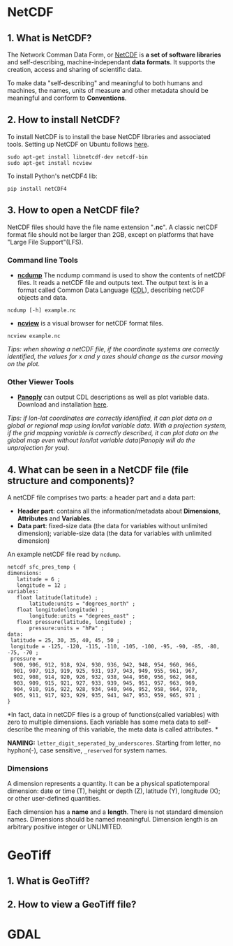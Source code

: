# NetCDF
## 1. What is NetCDF?
The Network Comman Data Form, or [NetCDF](https://www.unidata.ucar.edu/software/netcdf/docs/) is **a set of software libraries** 
and self-describing, machine-independant **data formats**. It supports the creation, access and sharing of scientific data. 

To make data "self-describing" and meaningful to both humans and machines, the names, units of measure and other metadata should be meaningful and conform to **Conventions**. 

## 2. How to install NetCDF?
To install NetCDF is to install the base NetCDF libraries and associated tools. Setting up NetCDF on Ubuntu follows [here](https://skygiant.com.au/setting-up-netcdf-on-ubuntu/).

```
sudo apt-get install libnetcdf-dev netcdf-bin
sudo apt-get install ncview
```
To install Python's netCDF4 lib:
```
pip install netCDF4
```
## 3. How to open a NetCDF file?
NetCDF files should have the file name extension "**.nc**". A classic netCDF format file should not be larger than 2GB, except on platforms that have "Large File Support"(LFS). 

### Command line Tools
* **[ncdump](https://www.unidata.ucar.edu/software/netcdf/docs/netcdf_utilities_guide.html#ncdump_guide)**
The ncdump command is used to show the contents of netCDF files. It reads a netCDF file and outputs text. The output text is in a format called Common Data Language ([CDL](https://www.unidata.ucar.edu/software/netcdf/docs/netcdf_utilities_guide.html#cdl_guide)), describing netCDF objects and data. 
```
ncdump [-h] example.nc
```
* **[ncview](http://meteora.ucsd.edu/~pierce/ncview_home_page.html)** is a visual browser for netCDF format files. 
```
ncview example.nc
```
*Tips: when showing a netCDF file, if the coordinate systems are correctly identified, the values for x and y axes should change as the cursor moving on the plot.*
### Other Viewer Tools
* **[Panoply](https://www.giss.nasa.gov/tools/panoply/)** can output CDL descriptions as well as plot variable data. Download and installation [here](https://www.giss.nasa.gov/tools/panoply/download/). 

*Tips: if lon-lat coordinates are correctly identified, it can plot data on a global or regional map using lon/lat variable data.
With a projection system, if the grid mapping variable is correctly described, it can plot data on the global map even without lon/lat variable data(Panoply will do the unprojection for you).*

## 4. What can be seen in a NetCDF file (file structure and components)?
A netCDF file comprises two parts: a header part and a data part:
* **Header part**: contains all the information/metadata about **Dimensions**, **Attributes** and **Variables**. 
* **Data part**: fixed-size data (the data for variables without unlimited dimension); variable-size data (the data for variables with unlimited dimension)

An example netCDF file read by ```ncdump```.
```
netcdf sfc_pres_temp {
dimensions:
   latitude = 6 ;
   longitude = 12 ;
variables:
   float latitude(latitude) ;
       latitude:units = "degrees_north" ;
   float longitude(longitude) ;
       longitude:units = "degrees_east" ;
   float pressure(latitude, longitude) ;
       pressure:units = "hPa" ;
data:
 latitude = 25, 30, 35, 40, 45, 50 ;
 longitude = -125, -120, -115, -110, -105, -100, -95, -90, -85, -80, -75, -70 ;
 pressure =
  900, 906, 912, 918, 924, 930, 936, 942, 948, 954, 960, 966,
  901, 907, 913, 919, 925, 931, 937, 943, 949, 955, 961, 967,
  902, 908, 914, 920, 926, 932, 938, 944, 950, 956, 962, 968,
  903, 909, 915, 921, 927, 933, 939, 945, 951, 957, 963, 969,
  904, 910, 916, 922, 928, 934, 940, 946, 952, 958, 964, 970,
  905, 911, 917, 923, 929, 935, 941, 947, 953, 959, 965, 971 ;
}
```
*In fact, data in netCDF files is a group of functions(called variables) with zero to multiple dimensions. Each variable has some meta data to self-describe the meaning of this variable, the meta data is called attributes. *

**NAMING:** ```letter_digit_seperated_by_underscores```. Starting from letter, no hyphon(-), case sensitive, ```_reserved``` for system names. 

### Dimensions
A dimension represents a quantity. It can be a physical spatiotemporal dimension: date or time (T), height or depth (Z), latitude (Y), longitude (X); or other user-defined quantities. 

Each dimension has a **name** and a **length**. There is not standard dimension names. Dimensions should be named meaningful.
Dimension length is an arbitrary positive integer or UNLIMITED.

# GeoTiff
## 1. What is GeoTiff?

## 2. How to view a GeoTiff file?

# GDAL
